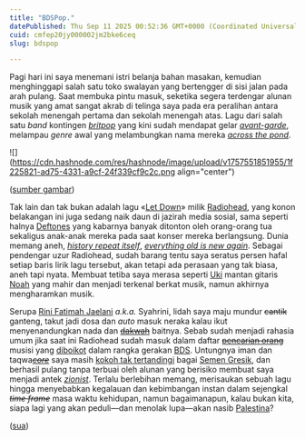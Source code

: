 ```yaml
---
title: "BDSPop."
datePublished: Thu Sep 11 2025 00:52:36 GMT+0000 (Coordinated Universal Time)
cuid: cmfep20jy000002jm2bke6ceq
slug: bdspop

---
```


Pagi hari ini saya menemani istri belanja bahan masakan, kemudian menghinggapi salah satu toko swalayan yang bertengger di sisi jalan pada arah pulang. Saat membuka pintu masuk, seketika segera terdengar alunan musik yang amat sangat akrab di telinga saya pada era peralihan antara sekolah menengah pertama dan sekolah menengah atas. Lagu dari salah satu *band* kontingen [*britpop*](https://en.wikipedia.org/wiki/Britpop) yang kini sudah mendapat gelar [*avant-garde*](https://en.wiktionary.org/wiki/avant-garde), melampau *genre* awal yang melambungkan nama mereka [*across the pond*](https://en.wiktionary.org/wiki/across_the_pond).

![](https://cdn.hashnode.com/res/hashnode/image/upload/v1757551851955/1f225821-ad75-4331-a9cf-24f339cf9c2c.png align="center")

([sumber gambar](http://www.bdsmovement.net/boycott-radiohead-concerts))

Tak lain dan tak bukan adalah lagu «[Let Down](https://genius.com/Radiohead-let-down-lyrics)» milik [Radiohead](https://en.wikipedia.org/wiki/Radiohead), yang konon belakangan ini juga sedang naik daun di jazirah media sosial, sama seperti halnya [Deftones](https://en.wikipedia.org/wiki/Deftones) yang kabarnya banyak ditonton oleh orang-orang tua sekaligus anak-anak mereka pada saat konser mereka berlangsung. Dunia memang aneh, [*history repeat itself*](https://en.wiktionary.org/wiki/history_repeats_itself), [*everything old is new again*](https://en.wiktionary.org/wiki/everything_old_is_new_again). Sebagai pendengar uzur Radiohead, sudah barang tentu saya seratus persen hafal setiap baris lirik lagu tersebut, akan tetapi ada perasaan yang tak biasa, aneh tapi nyata. Membuat tetiba saya merasa seperti [Uki](https://id.wikipedia.org/wiki/Mohammad_Kautsar_Hikmat) mantan gitaris [Noah](https://id.wikipedia.org/wiki/Noah_\(grup_musik\)) yang mahir dan menjadi terkenal berkat musik, namun akhirnya mengharamkan musik.

Serupa [Rini Fatimah Jaelani](https://id.wikipedia.org/wiki/Syahrini) *a.k.a.* Syahrini, lidah saya maju mundur <s>cantik</s> ganteng, takut jadi dosa dan *auto* masuk neraka kalau ikut menyenandungkan nada dan [<s>dakwah</s>](https://id.wikipedia.org/wiki/Nada_%26_Dakwah) baitnya. Sebab sudah menjadi rahasia umum jika saat ini Radiohead sudah masuk dalam daftar [<s>pencarian orang</s>](https://id.wikipedia.org/wiki/Daftar_Pencarian_Orang) musisi yang [diboikot](https://www.bdsmovement.net/boycott-radiohead-concerts) dalam rangka gerakan [BDS](https://www.bdsmovement.net/). Untungnya iman dan taqwa[*<s>core</s>*](https://en.wikipedia.org/wiki/Taqwacore) saya masih [kokoh tak tertandingi](https://www.instagram.com/reel/CB-fBmKnG2k/) bagai [Semen Gresik](https://id.wikipedia.org/wiki/Semen_Gresik), dan berhasil pulang tanpa terbuai oleh alunan yang berisiko membuat saya menjadi antek [*zionist*](https://en.wikipedia.org/wiki/Zionism). Terlalu berlebihan memang, merisaukan sebuah lagu hingga menyebabkan kegalauan dan kebimbangan instan dalam sejengkal *<s>time frame</s>* masa waktu kehidupan, namun bagaimanapun, kalau bukan kita, siapa lagi yang akan peduli—dan menolak lupa—akan nasib [Palestina](https://en.wikipedia.org/wiki/Palestine)?

([sua](https://sua.ist))